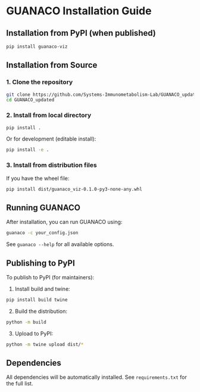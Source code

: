 # GUANACO Installation Guide

## Installation from PyPI (when published)

```bash
pip install guanaco-viz
```

## Installation from Source

### 1. Clone the repository
```bash
git clone https://github.com/Systems-Immunometabolism-Lab/GUANACO_updated
cd GUANACO_updated
```

### 2. Install from local directory
```bash
pip install .
```

Or for development (editable install):
```bash
pip install -e .
```

### 3. Install from distribution files
If you have the wheel file:
```bash
pip install dist/guanaco_viz-0.1.0-py3-none-any.whl
```

## Running GUANACO

After installation, you can run GUANACO using:

```bash
guanaco -c your_config.json
```

See `guanaco --help` for all available options.

## Publishing to PyPI

To publish to PyPI (for maintainers):

1. Install build and twine:
```bash
pip install build twine
```

2. Build the distribution:
```bash
python -m build
```

3. Upload to PyPI:
```bash
python -m twine upload dist/*
```

## Dependencies

All dependencies will be automatically installed. See `requirements.txt` for the full list.